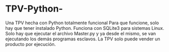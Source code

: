 # TPV-Python-
Una TPV hecha con Python totalmente funcional
Para que funcione, solo hay que tener instalado Python.
Funciona con SQLite3 para sistemas Linux.
Solo hay que ejecutar el archivo Master.py y ya desde el mismo, se van ejecutando los demás programas esclavos.
La TPV solo puede vender un producto por ejecución.
